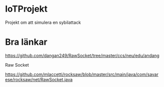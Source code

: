 # IoTProjekt
Projekt om att simulera en sybilattack

# Bra länkar
https://github.com/dangan249/RawSocket/tree/master/ccs/neu/edu/andang

Raw Socket

https://github.com/mlaccetti/rocksaw/blob/master/src/main/java/com/savarese/rocksaw/net/RawSocket.java
